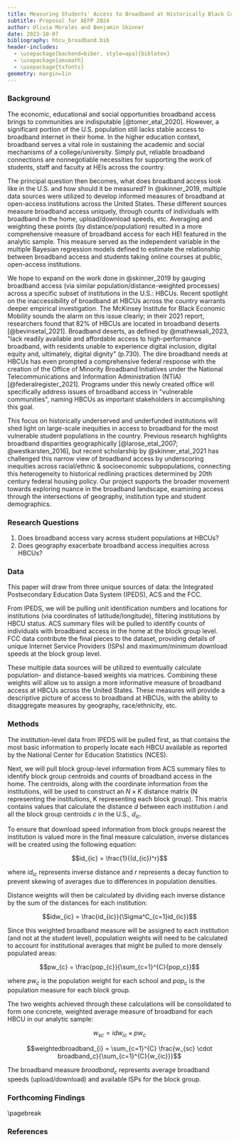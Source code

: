 ```yaml
---
title: Measuring Students' Access to Broadband at Historically Black Colleges and Universities (HBCUs)
subtitle: Proposal for AEFP 2024
author: Olivia Morales and Benjamin Skinner
date: 2023-10-07
bibliography: hbcu_broadband.bib
header-includes:
  - \usepackage[backend=biber, style=apa]{biblatex}
  - \usepackage{amsmath}
  - \usepackage{txfonts}
geometry: margin=1in
---
```


### Background ###

The economic, educational and social opportunities broadband access
brings to communities are indisputable [@tomer_etal_2020]. However, a
significant portion of the U.S. population still lacks stable access
to broadband internet in their home. In the higher education context,
broadband serves a vital role in sustaining the academic and
social mechanisms of a college/university. Simply put, reliable
broadband connections are nonnegotiable necessities for supporting the
work of students, staff and faculty at HEIs across the country.

The principal question then becomes, what does broadband access look
like in the U.S. and how should it be measured? In @skinner_2019,
multiple data sources were utilized to develop informed measures of
broadband at open-access institutions across the United States. These
different sources measure broadband access uniquely, through counts of
individuals with broadband in the home, upload/download speeds,
etc. Averaging and weighting these points (by distance/population)
resulted in a more comprehensive measure of broadband access for each
HEI featured in the analytic sample. This measure served as the
independent variable in the multiple Bayesian regression models
defined to estimate the relationship between broadband access and
students taking online courses at public, open-access institutions.

We hope to expand on the work done in @skinner_2019 by gauging
broadband access (via similar population/distance-weighted processes)
across a specific subset of institutions in the U.S.: HBCUs. Recent
spotlight on the inaccessibility of broadband at HBCUs across the
country warrants deeper empirical investigation. The McKinsey
Institute for Black Economic Mobility sounds the alarm on this issue
clearly; in their 2021 report, researchers found that 82% of HBCUs are
located in broadband deserts [@bevinsetal_2021]. Broadband deserts, as
defined by @mathewsali_2023, "lack readily available and affordable
access to high-performance broadband, with residents unable to
experience digital inclusion, digital equity and, ultimately, digital
dignity" (p.730). The dire broadband needs at HBCUs has even
prompted a comprehensive federal response with the
creation of the Office of Minority Broadband Initiatives under the
National Telecommunications and Information Administration (NTIA)
[@federalregister_2021]. Programs under this newly created office will
specifically address issues of broadband access in "vulnerable
communities", naming HBCUs as important stakeholders in accomplishing
this goal.

This focus on historically underserved and underfunded institutions
will shed light on large-scale inequities in access to broadband for
the most vulnerable student populations in the country. Previous
research highlights broadband disparities geographically [@larose_etal_2007;
@westkarsten_2016], but recent scholarship by @skinner_etal_2021 has
challenged this narrow view of broadband access by underscoring
inequities across racial/ethnic & socioeconomic subpopulations,
connecting this heterogeneity to historical redlining practices
determined by 20th century federal housing policy. Our project
supports the broader movement towards exploring nuance in the
broadband landscape, examining access through the intersections of
geography, institution type and student demographics.

### Research Questions ###

1. Does broadband access vary across student populations at HBCUs?
2. Does geography exacerbate broadband access inequities across HBCUs?

### Data ###

This paper will draw from three unique sources of data: the
Integrated Postsecondary Education Data System (IPEDS), ACS and the
FCC.

From IPEDS, we will be pulling unit identification numbers and
locations for institutions (via coordinates of latitude/longitude),
filtering institutions by HBCU status. ACS summary files will be
pulled to identify counts of individuals with broadband access in the
home at the block group level. FCC data contribute the final pieces to
the dataset, providing details of unique Internet Service Providers
(ISPs) and maximum/minimum download speeds at the block group level.

These multiple data sources will be utilized to eventually calculate
population- and distance-based weights via matrices. Combining these
weights will allow us to assign a more informative measure of
broadband access at HBCUs across the United States. These measures
will provide a descriptive picture of access to broadband at HBCUs,
with the ability to disaggregate measures by geography,
race/ethnicity, etc.

### Methods ###

The institution-level data from IPEDS will be pulled first, as that
contains the most basic information to properly locate each HBCU
available as reported by the National Center for Education Statistics
(NCES).

Next, we will pull block group-level information from ACS summary
files to identify block group centroids and counts of broadband access
in the home. The centroids, along with the coordinate information from
the institutions, will be used to construct an $N \times K$ distance
matrix (N representing the institutions, K representing each block
group). This matrix contains values that calculate the distance $d$
between each institution $i$ and all the block group centroids $c$ in
the U.S., $d_{ic}$.

To ensure that download speed information from block groups nearest
the institution is valued more in the final measure calculation,
inverse distances will be created using the following equation:

$$id_{ic} = \frac{1}{(d_{ic})^r}$$

where $id_{ic}$ represents inverse distance and $r$ represents a decay
function to prevent skewing of averages due to differences in
population densities.

Distance weights will then be calculated by dividing each inverse
distance by the sum of the distances for each institution:

$$idw_{ic} = \frac{id_{ic}}{\Sigma^C_{c=1}id_{ic}}$$

Since this weighted broadband measure will be assigned to each
institution (and not at the student level), population weights will
need to be calculated to account for institutional averages that might
be pulled to more densely populated areas:

$$pw_{c} = \frac{pop_{c}}{\sum_{c=1}^{C}{pop_c}}$$

where $pw_c$ is the population weight for each school and $pop_c$ is
the population measure for each block group.

The two weights achieved through these calculations will be
consolidated to form one concrete, weighted average measure of
broadband for each HBCU in our analytic sample:

$$w_{sc} = idw_{ic} \times pw_{c}$$

$$weightedbroadband_{i} = \sum_{c=1}^{C} \frac{w_{sc} \cdot
broadband_c}{\sum_{c=1}^{C}{w_{ic}}}$$


The broadband measure $broadband_{c}$ represents average broadband 
speeds (upload/download) and available ISPs for the block group. 


### Forthcoming Findings ###

\pagebreak

### References ###


